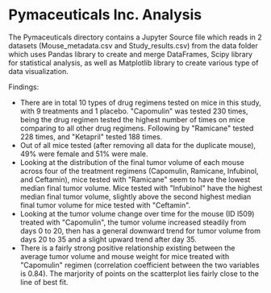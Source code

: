 # Pymaceuticals Inc. Analysis

The Pymaceuticals directory contains a Jupyter Source file which reads in 2 datasets (Mouse_metadata.csv and Study_results.csv) from the data folder which uses Pandas library to create and merge DataFrames, Scipy library for statistical analysis, as well as Matplotlib library to create various type of data visualization.

Findings:
- There are in total 10 types of drug regimens tested on mice in this study, with 9 treatments and 1 placebo. "Capomulin" was tested 230 times, being the drug regimen tested the highest number of times on mice comparing to all other drug regimens. Following by "Ramicane" tested 228 times, and "Ketapril" tested 188 times.
- Out of all mice tested (after removing all data for the duplicate mouse), 49% were female and 51% were male.
- Looking at the distribution of the final tumor volume of each mouse across four of the treatment regimens (Capomulin, Ramicane, Infubinol, and Ceftamin), mice tested with "Ramicane" seem to have the lowest median final tumor volume. Mice tested with "Infubinol" have the highest median final tumor volume, slightly above the second highest median final tumor volume for mice tested with "Ceftamin".
- Looking at the tumor volume change over time for the mouse (ID l509) treated with "Capomulin", the tumor volume increased steadily from days 0 to 20, then has a general downward trend for tumor volume from days 20 to 35 and a slight upward trend after day 35.
- There is a fairly strong positive relationship existing between the average tumor volume and mouse weight for mice treated with "Capomulin" regimen (correlation coefficient between the two variables is 0.84). The marjority of points on the scatterplot lies fairly close to the line of best fit.
